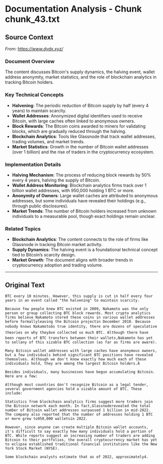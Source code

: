 # Documentation Analysis - Chunk chunk_43.txt

## Source Context
*From: https://www.dydx.xyz/*

### Document Overview  
The content discusses Bitcoin's supply dynamics, the halving event, wallet address anonymity, market statistics, and the role of blockchain analytics in tracking Bitcoin holders.  

### Key Technical Concepts  
- **Halvening**: The periodic reduction of Bitcoin supply by half (every 4 years) to maintain scarcity.  
- **Wallet Addresses**: Anonymized digital identifiers used to receive Bitcoin, with large caches often linked to anonymous owners.  
- **Block Rewards**: The Bitcoin coins awarded to miners for validating blocks, which are gradually reduced through the halving.  
- **Blockchain Analytics**: Tools like Glassnode that track wallet addresses, trading volumes, and market trends.  
- **Market Statistics**: Growth in the number of Bitcoin wallet addresses (over 1 billion) and the rise of traders in the cryptocurrency ecosystem.  

### Implementation Details  
- **Halving Mechanism**: The process of reducing block rewards by 50% every 4 years, halving the supply of Bitcoin.  
- **Wallet Address Monitoring**: Blockchain analytics firms track over 1 billion wallet addresses, with 950,000 holding 1 BTC or more.  
- **Anonymity of Owners**: Large wallet caches are attributed to anonymous addresses, but some individuals have revealed their holdings (e.g., through public disclosures).  
- **Market Trends**: The number of Bitcoin holders increased from unknown individuals to a measurable pool, though exact holdings remain unclear.  

### Related Topics  
- **Blockchain Analytics**: The content connects to the role of firms like Glassnode in tracking Bitcoin market activity.  
- **Supply Dynamics**: The halving event is a foundational technical concept tied to Bitcoin’s scarcity design.  
- **Market Growth**: The document aligns with broader trends in cryptocurrency adoption and trading volume.

---

## Original Text
```
BTC every 10 minutes. However, this supply is cut in half every four years in an event called "the halvening" to maintain scarcity.

Because few people knew BTC existed in 2009, Nakamoto was the only person or group collecting BTC block rewards. Most crypto analytics firms believe Nakamoto stored these coins in various wallet addresses before formallyleaving the Bitcoin projectin December 2010. Because nobody knows Nakamotoâs true identity, there are dozens of speculative theories on why theyâve collected so much BTC. Although there have been reports of BTC transfers between their wallets,Nakamoto has yet to sellany of this sizable BTC collection (as far as firms are aware).

Many Bitcoin wallet addresses with large caches have anonymous owners, but a few individuals behind significant BTC positions have revealed themselves. Although we don't know exactly how much each of these individuals hold, they are among the largest Bitcoin holders.Â

Besides individuals, many businesses have begun accumulating Bitcoin. Here are a few:

Although most countries don't recognize Bitcoin as a legal tender, several government agencies hold a sizable amount of BTC. These include:

Statistics from blockchain analytics firms suggest more traders join the Bitcoin network each month. In fact,Glassnoderevealed the total number of Bitcoin wallet addresses surpassed 1 billion in mid-2022. The company also reported that the number of addresses holding 1 BTC or more grew to950,000 walletsin 2022.

However, since anyone can create multiple Bitcoin wallet accounts, it's difficult to say exactly how many individuals hold a portion of BTC. While reports suggest an increasing number of traders are adding Bitcoin to their portfolios, the overall cryptocurrency market has yet to eclipse established traditional financial institutions like the New York Stock Market (NYSE).

Some blockchain analysts estimate that as of 2022, approximately4.
```
